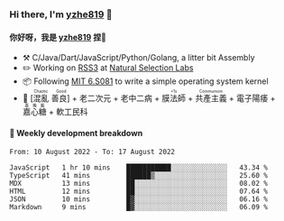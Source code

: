 ### Hi there, I'm [yzhe819](https://github.com/yzhe819) 👋

#### 你好呀，我是 [yzhe819](https://github.com/yzhe819) 捏👋

- :hammer_and_pick: C/Java/Dart/JavaScript/Python/Golang, a litter bit Assembly
- :pencil2: Working on [RSS3](https://github.com/NaturalSelectionLabs/RSS3) at [Natural Selection Labs](https://github.com/NaturalSelectionLabs)
- 📦 Following [MIT 6.S081](https://pdos.csail.mit.edu/6.S081/2020/) to write a simple operating system kernel
- 🔑 <ruby>[混亂 善良]<rp>（</rp><rt>Chaotic Good</rt><rp>）</rp></ruby> + 老二次元 + 老中二病 + <ruby>膜法師<rp>（</rp><rt>+1s</rt><rp>）</rp></ruby> +  <ruby>共產主義<rp>（</rp><rt>Communism</rt><rp>）</rp></ruby> + 電子陽痿 + <ruby>嘉心糖<rp>（</rp><rt>嘉晚飯</rt><rp>）</rp></ruby> + 軟工民科



#### 📝 Weekly development breakdown

<!--START_SECTION:waka-->

```text
From: 10 August 2022 - To: 17 August 2022

JavaScript   1 hr 10 mins    ███████████░░░░░░░░░░░░░░   43.34 %
TypeScript   41 mins         ██████▒░░░░░░░░░░░░░░░░░░   25.60 %
MDX          13 mins         ██░░░░░░░░░░░░░░░░░░░░░░░   08.02 %
HTML         12 mins         ██░░░░░░░░░░░░░░░░░░░░░░░   07.64 %
JSON         10 mins         █▓░░░░░░░░░░░░░░░░░░░░░░░   06.16 %
Markdown     9 mins          █▓░░░░░░░░░░░░░░░░░░░░░░░   06.09 %
```

<!--END_SECTION:waka-->



